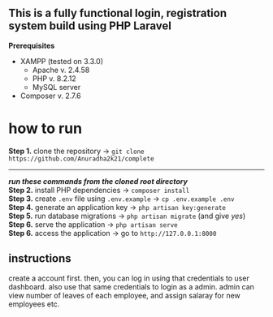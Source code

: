 ## This is a fully functional login, registration system build using PHP Laravel

**Prerequisites**

-   XAMPP (tested on 3.3.0)
    -   Apache v. 2.4.58
    -   PHP v. 8.2.12
    -   MySQL server
-   Composer v. 2.7.6

# how to run

**Step 1.** clone the repository → `git clone https://github.com/Anuradha2k21/complete`

---

**_run these commands from the cloned root directory_**  
**Step 2.** install PHP dependencies → `composer install`  
**Step 3.** create `.env` file using `.env.example` → `cp .env.example .env`  
**Step 4.** generate an application key → `php artisan key:generate`  
**Step 5.** run database migrations → `php artisan migrate` (and give _yes_)  
**Step 6.** serve the application → `php artisan serve`  
**Step 6.** access the application → go to `http://127.0.0.1:8000`

## instructions 
create a account first. then, you can log in using that credentials to user dashboard. also use that same credentials to login as a admin. admin can view number of leaves of each employee, and assign salaray for new employees etc.
